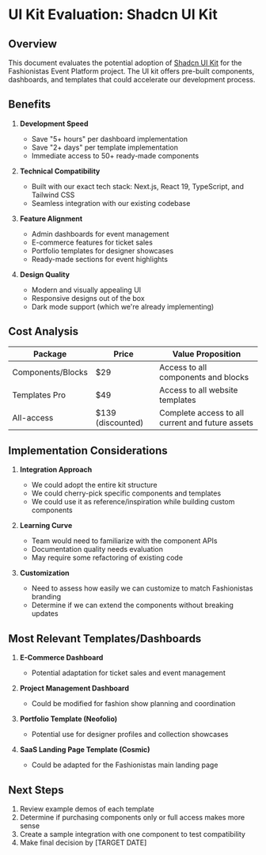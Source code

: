 # UI Kit Evaluation: Shadcn UI Kit

## Overview

This document evaluates the potential adoption of [Shadcn UI Kit](https://shadcnuikit.com/) for the Fashionistas Event Platform project. The UI kit offers pre-built components, dashboards, and templates that could accelerate our development process.

## Benefits

1. **Development Speed**
   - Save "5+ hours" per dashboard implementation
   - Save "2+ days" per template implementation
   - Immediate access to 50+ ready-made components

2. **Technical Compatibility**
   - Built with our exact tech stack: Next.js, React 19, TypeScript, and Tailwind CSS
   - Seamless integration with our existing codebase

3. **Feature Alignment**
   - Admin dashboards for event management
   - E-commerce features for ticket sales
   - Portfolio templates for designer showcases
   - Ready-made sections for event highlights

4. **Design Quality**
   - Modern and visually appealing UI
   - Responsive designs out of the box
   - Dark mode support (which we're already implementing)

## Cost Analysis

| Package | Price | Value Proposition |
|---------|-------|-------------------|
| Components/Blocks | $29 | Access to all components and blocks |
| Templates Pro | $49 | Access to all website templates |
| All-access | $139 (discounted) | Complete access to all current and future assets |

## Implementation Considerations

1. **Integration Approach**
   - We could adopt the entire kit structure
   - We could cherry-pick specific components and templates
   - We could use it as reference/inspiration while building custom components

2. **Learning Curve**
   - Team would need to familiarize with the component APIs
   - Documentation quality needs evaluation
   - May require some refactoring of existing code

3. **Customization**
   - Need to assess how easily we can customize to match Fashionistas branding
   - Determine if we can extend the components without breaking updates

## Most Relevant Templates/Dashboards

1. **E-Commerce Dashboard**
   - Potential adaptation for ticket sales and event management

2. **Project Management Dashboard**
   - Could be modified for fashion show planning and coordination

3. **Portfolio Template (Neofolio)**
   - Potential use for designer profiles and collection showcases

4. **SaaS Landing Page Template (Cosmic)**
   - Could be adapted for the Fashionistas main landing page

## Next Steps

1. Review example demos of each template
2. Determine if purchasing components only or full access makes more sense
3. Create a sample integration with one component to test compatibility
4. Make final decision by [TARGET DATE] 
